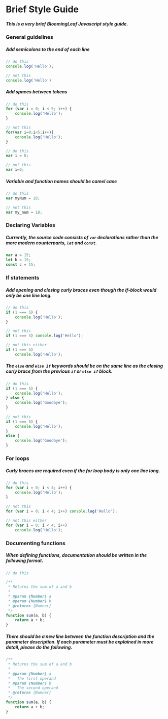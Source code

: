 # Brief Style Guide
##### This is a very brief BloomingLeaf Javascript style guide.

### General guidelines
##### Add semicolons to the end of each line
```javascript
// do this
console.log('Hello'); 

// not this
console.log('Hello')  
```

##### Add spaces between tokens
```javascript
// do this
for (var i = 0; i < 5; i++) {
    console.log('Hello');
}

// not this
for(var i=0;i<5;i++){
    console.log('Hello');
}

// do this
var i = 0;

// not this
var i=0;
```

##### Variable and function names should be camel case
```javascript
// do this
var myNum = 18;

// not this
var my_num = 18;
```

### Declaring Variables
##### Currently, the source code consists of ```var``` declarations rather than the more modern counterparts, ```let``` and ```const```. 
```javascript
var a = 15;
let b = 15;
const c = 15;
```

### If statements
##### Add opening and closing curly braces even though the if-block would only be one line long.
```javascript
// do this
if (1 === 5) {
    console.log('Hello');
}

// not this
if (1 === 5) console.log('Hello');

// not this either
if (1 === 5)
    console.log('Hello');
```

##### The ```else``` and ```else if``` keywords should be on the same line as the closing curly brace from the previous ```if``` or ```else if``` block.
```javascript
// do this
if (1 === 5) {
    console.log('Hello');
} else {
    console.log('Goodbye');
}
    
// not this
if (1 === 5) {
    console.log('Hello');
}
else {
    console.log('Goodbye');
}
```

### For loops
##### Curly braces are required even if the for loop body is only one line long.
```javascript
// do this
for (var i = 0; i < 4; i++) {
    console.log('Hello');
}
    
// not this
for (var i = 0; i < 4; i++) console.log('Hello');

// not this either
for (var i = 0; i < 4; i++)
    console.log('Hello');
```

### Documenting functions
##### When defining functions, documentation should be written in the following format.
```javascript
// do this

/**
 * Returns the sum of a and b
 *
 * @param {Number} a
 * @param {Number} b
 * @returns {Numner}
 */
function sum(a, b) {
    return a + b;
}
```
##### There should be a new line between the function description and the parameter description. If each parameter must be explained in more detail, please do the following.

```javascript
/**
 * Returns the sum of a and b
 *
 * @param {Number} a
 *   The first operand
 * @param {Number} b
 *   The second operand
 * @returns {Numner}
 */
function sum(a, b) {
    return a + b;
}
```
